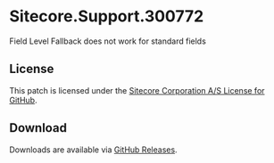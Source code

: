 # Sitecore.Support.300772
Field Level Fallback does not work for standard fields

## License  
This patch is licensed under the [Sitecore Corporation A/S License for GitHub](https://github.com/sitecoresupport/Sitecore.Support.300772/blob/master/LICENSE).  

## Download  
Downloads are available via [GitHub Releases](https://github.com/sitecoresupport/Sitecore.Support.300772/releases).  
